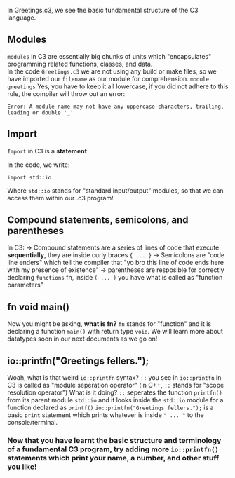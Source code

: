 In Greetings.c3, we see the basic fundamental structure of the C3 language.

## Modules
`modules` in C3 are essentially big chunks of units which "encapsulates" programming related functions, classes, and data. <br>
In the code `Greetings.c3` we are not using any build or make files, so we have imported our `filename` as our module for comprehension.
```module greetings```
Yes, you have to keep it all lowercase, if you did not adhere to this rule, the compiler will throw out an error:
```
Error: A module name may not have any uppercase characters, trailing, leading or double '_'
```

## Import
`Import` in C3 is a <b>statement</b>

In the code, we write:
```
import std::io
```
Where `std::io` stands for "standard input/output" modules, so that we can access them within our .c3 program!

## Compound statements, semicolons, and parentheses
In C3:
-> Compound statements are a series of lines of code that execute <b>sequentially</b>, they are inside curly braces `{ ... }`
-> Semicolons are "code line enders" which tell the compiler that "yo bro this line of code ends here with my presence of existence"
-> parentheses are resposible for correctly declaring `functions` fn, inside `( ... )` you have what is called as "function parameters"

## fn void main()
Now you might be asking, <b>what is fn?</b>
`fn` stands for "function" and it is declaring a function `main()` with return type `void`.
We will learn more about datatypes soon in our next documents as we go on!

## io::printfn("Greetings fellers.");
Woah, what is that weird `io::printfn` syntax?
`::` you see in `io::printfn` in C3 is called as "module seperation operator" (in C++, `::` stands for "scope resolution operator")
What is it doing?
`::` seperates the function `printfn()` from its parent module `std::io` and it looks inside the `std::io` module for a function declared as `printf()`
`io::printfn("Greetings fellers.");` is a basic `print` statement which prints whatever is inside `" ... "` to the console/terminal.

### Now that you have learnt the basic structure and terminology of a fundamental C3 program, try adding more `io::printfn()` statements which print your name, a number, and other stuff you like!

